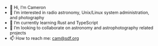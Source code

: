 - 👋 Hi, I’m Cameron
- 👀 I’m interested in radio astronomy, Unix/Linux system administration, and photography
- 🌱 I’m currently learning Rust and TypeScript
- 💞️ I’m looking to collaborate on astronomy and astrophotography related projects
- 📫 How to reach me: cam@sdf.org
